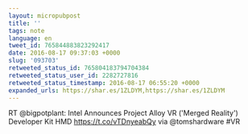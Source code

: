 ```yaml
---
layout: micropubpost
title: ''
tags: note
language: en
tweet_id: 765844883823292417
date: 2016-08-17 09:37:03 +0000
slug: '093703'
retweeted_status_id: 765804183794704384
retweeted_status_user_id: 2282727816
retweeted_status_timestamp: 2016-08-17 06:55:20 +0000
expanded_urls: https://shar.es/1ZLDYM,https://shar.es/1ZLDYM
---
```

RT @bigpotplant: Intel Announces Project Alloy VR ('Merged Reality') Developer Kit HMD https://t.co/vTDnyeabQy via @tomshardware #VR

